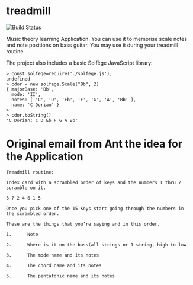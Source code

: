 # treadmill

[![Build Status](https://travis-ci.org/petvajda/treadmill.svg?branch=master)](https://travis-ci.org/petvajda/treadmill)

Music theory learning Application. You can use it to memorise scale notes and
note positions on bass guitar. You may use it during your treadmill routine.

The project also includes a basic Solfège JavaScript library:

```
> const solfege=require('./solfege.js');
undefined
> cdor = new solfege.Scale("Bb", 2)
{ majorBase: 'Bb',
  mode: 'II',
  notes: [ 'C', 'D', 'Eb', 'F', 'G', 'A', 'Bb' ],
  name: 'C Dorian' }
>
> cdor.toString()
'C Dorian: C D Eb F G A Bb'
```

# Original email from Ant the idea for the Application

```
Treadmill routine:

Index card with a scrambled order of keys and the numbers 1 thru 7 scramble on it.

3 7 2 4 6 1 5

Once you pick one of the 15 Keys start going through the numbers in the scrambled order.

These are the things that you’re saying and in this order.

1.      Note

2.      Where is it on the bass(all strings or 1 string, high to low

3.      The mode name and its notes

4.      The chord name and its notes

5.      The pentatonic name and its notes
```
